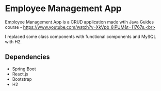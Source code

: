 # Employee Management App

Employee Management App is a CRUD application made wtih Java Guides course - https://www.youtube.com/watch?v=XkVpb_8IPUM&t=11767s.<br><br>

I replaced some class components with functional components and MySQL with H2.

## Dependencies
- Spring Boot
- React.js
- Bootstrap
- H2
